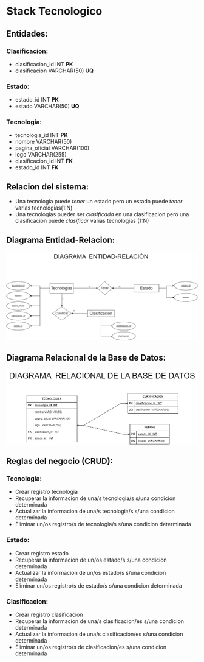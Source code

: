 # Stack Tecnologico

## Entidades:

### Clasificacion:
- clasificacion_id  INT  **PK**
- clasificacion VARCHAR(50) **UQ**

### Estado:
- estado_id  INT  **PK**
- estado VARCHAR(50) **UQ**

### Tecnologia:
- tecnologia_id  INT  **PK**
- nombre VARCHAR(50)
- pagina_oficial VARCHAR(100)
- logo VARCHAR(255)
- clasificacion_id  INT **FK**
- estado_id INT **FK**


## Relacion del sistema:
- Una tecnologia puede _tener_ un estado pero un estado puede _tener_ varias tecnologias(1:N)
- Una tecnologias pueder ser _clasificada_ en una clasificacion pero una clasificacion puede _clasificar_ varias tecnologias (1:N)

## Diagrama Entidad-Relacion:
![Diagrama_Entidad_Relacion](./Techs-ER.png)

## Diagrama Relacional de la Base de Datos:
![Diagrama_Relacional_BD](./Techs-DR.png)

## Reglas del negocio (CRUD):

### Tecnologia:
- Crear registro tecnologia
- Recuperar la informacion de una/s tecnologia/s s/una condicion determinada
- Actualizar la informacion de una/s tecnologia/s s/una condicion determinada
- Eliminar un/os registro/s de tecnologia/s s/una condicion determinada

### Estado:
- Crear registro estado
- Recuperar la informacion de un/os estado/s s/una condicion determinada
- Actualizar la informacion de un/os estado/s s/una condicion determinada
- Eliminar un/os registro/s de estado/s s/una condicion determinada

### Clasificacion:
- Crear registro clasificacion
- Recuperar la informacion de una/s clasificacion/es s/una condicion determinada
- Actualizar la informacion de una/s clasificacion/es s/una condicion determinada
- Eliminar un/os registro/s de clasificacion/es s/una condicion determinada

